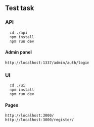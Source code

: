 ## Test task

### API

```shell
  cd ./api
  npm install
  npm run dev
```

#### Admin panel
```
http://localhost:1337/admin/auth/login
```

### UI
```shell
  cd ./ui
  npm install
  npm run dev
```

#### Pages
```
http://localhost:3000/
http://localhost:3000/register/
```
